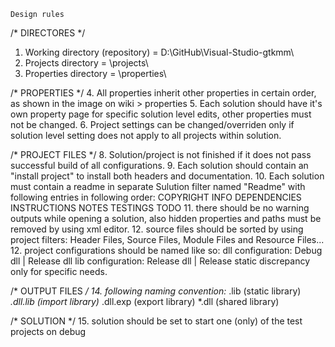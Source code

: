 ```
Design rules
```

/* DIRECTORES */
1. Working directory (repository) = D:\GitHub\Visual-Studio-gtkmm\
2. Projects directory = <Working directory>\projects\
3. Properties directory = <Working directory>\properties\

/* PROPERTIES */
4. All properties inherit other properties in certain order, as shown in the image on wiki > properties
5. Each solution should have it's own property page for specific solution level edits, other properties must not be changed.
6. Project settings can be changed/overriden only if solution level setting does not apply to all projects within solution.

/* PROJECT FILES */
8. Solution/project is not finished if it does not pass successful build of all configurations.
9. Each solution should contain an "install project" to install both headers and documentation.
10. Each solution must contain a readme in separate Sulution filter named "Readme" with following entries in following order:
	COPYRIGHT
	INFO
	DEPENDENCIES
	INSTRUCTIONS
	NOTES
	TESTINGS
	TODO
11. there should be no warning outputs while opening a solution, also hidden properties and paths must be removed by using xml editor.
12. source files should be sorted by using project filters: Header Files, Source Files, Module Files and Resource Files...
12. project configurations should be named like so:
	dll configuration: Debug dll | Release dll
	lib configuration: Release dll | Release static
	discrepancy only for specific needs.

/* OUTPUT FILES */
14. following naming convention:
	<output name>*.lib     (static library)
	<output name>*.dll.lib (import library)
	<output name>*.dll.exp (export library)
	<output name>*.dll     (shared library)

/* SOLUTION */
15. solution should be set to start one (only) of the test projects on debug